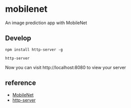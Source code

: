 # mobilenet
  An image prediction app with MobileNet

## Develop
    npm install http-server -g
    
    http-server 

Now you can visit http://localhost:8080 to view your server

## reference
- [MobileNet](https://github.com/tensorflow/tfjs-models/tree/master/mobilenet)
- [http-server](https://github.com/http-party/http-server)